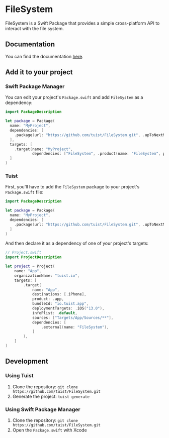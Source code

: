 # FileSystem

FileSystem is a Swift Package that provides a simple cross-platform API to interact with the file system.

## Documentation

You can find the documentation [here](https://filesystem.tuist.io).

## Add it to your project

### Swift Package Manager

You can edit your project's `Package.swift` and add `FileSystem` as a dependency:

```swift
import PackageDescription

let package = Package(
  name: "MyProject",
  dependencies: [
    .package(url: "https://github.com/tuist/FileSystem.git", .upToNextMajor(from: "0.1.0"))
  ],
  targets: [
    .target(name: "MyProject", 
            dependencies: ["FileSystem", .product(name: "FileSystem", package: "FileSystem")]),
  ]
)
```

### Tuist

First, you'll have to add the `FileSystem` package to your project's `Package.swift` file:

```swift
import PackageDescription

let package = Package(
  name: "MyProject",
  dependencies: [
    .package(url: "https://github.com/tuist/FileSystem.git", .upToNextMajor(from: "0.1.0"))
  ]
)
```

And then declare it as a dependency of one of your project's targets:

```swift
// Project.swift
import ProjectDescription

let project = Project(
    name: "App",
    organizationName: "tuist.io",
    targets: [
        .target(
            name: "App",
            destinations: [.iPhone],
            product: .app,
            bundleId: "io.tuist.app",
            deploymentTargets: .iOS("13.0"),
            infoPlist: .default,
            sources: ["Targets/App/Sources/**"],
            dependencies: [
                .external(name: "FileSystem"),
            ]
        ),
    ]
)
```

## Development

### Using Tuist

1. Clone the repository: `git clone https://github.com/tuist/FileSystem.git`
2. Generate the project: `tuist generate`


### Using Swift Package Manager

1. Clone the repository: `git clone https://github.com/tuist/FileSystem.git`
2. Open the `Package.swift` with Xcode